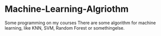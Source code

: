 # Machine-Learning-Algriothm
Some programming on my courses
There are some algorithm for machine learning, like KNN, SVM, Random Forest or somethingelse.
